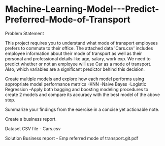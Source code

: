 # Machine-Learning-Model---Predict-Preferred-Mode-of-Transport

Problem Statement

This project requires you to understand what mode of transport employees prefers to commute to their office. The attached data 'Cars.csv' includes employee information about their mode of transport as well as their personal and professional details like age, salary, work exp. We need to predict whether or not an employee will use Car as a mode of transport. Also, which variables are a significant predictor behind this decision.

Create multiple models and explore how each model performs using appropriate model performance metrics
-KNN 
-Naive Bayes
-Logistic Regression
-Apply both bagging and boosting modeling procedures to create 2 models and compare its accuracy with the best model of the above step.

Summarize your findings from the exercise in a concise yet actionable note.

Create a business report.


Dataset
CSV file - Cars.csv

Solution
Business report - Emp referred mode of transport.git.pdf
